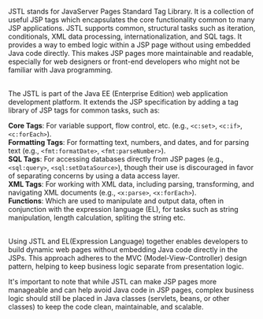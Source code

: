 JSTL stands for JavaServer Pages Standard Tag Library. It is a collection of useful JSP tags which encapsulates the core functionality common to many JSP applications. JSTL supports common, structural tasks such as iteration, conditionals, XML data processing, internationalization, and SQL tags. It provides a way to embed logic within a JSP page without using embedded Java code directly. This makes JSP pages more maintainable and readable, especially for web designers or front-end developers who might not be familiar with Java programming.<br><br>

The JSTL is part of the Java EE (Enterprise Edition) web application development platform. It extends the JSP specification by adding a tag library of JSP tags for common tasks, such as:<br>

<b>Core Tags</b>: For variable support, flow control, etc. (e.g., `<c:set>`, `<c:if>`, `<c:forEach>`).<br>
<b>Formatting Tags</b>: For formatting text, numbers, and dates, and for parsing text (e.g., `<fmt:formatDate>`, `<fmt:parseNumber>`).<br>
<b>SQL Tags</b>: For accessing databases directly from JSP pages (e.g., `<sql:query>`, `<sql:setDataSource>`), though their use is discouraged in favor of separating concerns by using a data access layer.<br>
<b>XML Tags</b>: For working with XML data, including parsing, transforming, and navigating XML documents (e.g., `<x:parse>`, `<x:forEach>`).<br>
<b>Functions</b>: Which are used to manipulate and output data, often in conjunction with the expression language (EL), for tasks such as string manipulation, length calculation, spliting the string etc.<br><br>

Using JSTL and EL(Expression Language) together enables developers to build dynamic web pages without embedding Java code directly in the JSPs. This approach adheres to the MVC (Model-View-Controller) design pattern, helping to keep business logic separate from presentation logic.<br>

It's important to note that while JSTL can make JSP pages more manageable and can help avoid Java code in JSP pages, complex business logic should still be placed in Java classes (servlets, beans, or other classes) to keep the code clean, maintainable, and scalable.
